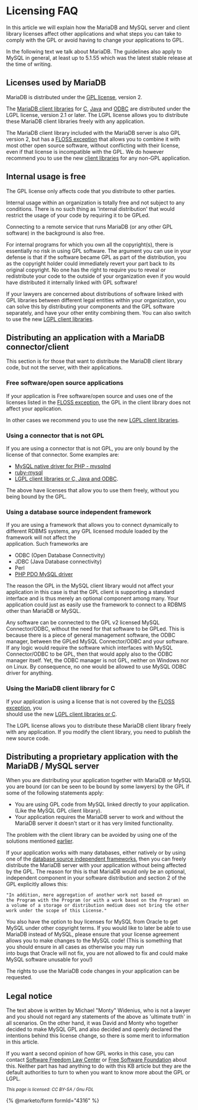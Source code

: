 # Licensing FAQ

In this article we will explain how the MariaDB and MySQL server and client library licenses affect other applications and what steps you can take to comply with the GPL or avoid having to change your applications to GPL.

In the following text we talk about MariaDB. The guidelines also apply to MySQL in general, at least up to 5.1.55 which was the latest stable release at the time of writing.

## Licenses used by MariaDB

MariaDB is distributed under the [GPL license](mariadb-licenses.md), version 2.

The [MariaDB client libraries](https://github.com/mariadb-corporation/docs-server/blob/test/clients-and-utilities/server-client-software/client-libraries/README.md) for [C](https://app.gitbook.com/s/CjGYMsT2MVP4nd3IyW2L/mariadb-connector-c), [Java](https://app.gitbook.com/s/CjGYMsT2MVP4nd3IyW2L/mariadb-connector-j) and [ODBC](https://app.gitbook.com/s/CjGYMsT2MVP4nd3IyW2L/mariadb-connector-odbc) are distributed under the LGPL license, version 2.1 or later. The LGPL license allows you to distribute these MariaDB client libraries freely with any application.

The MariaDB client library included with the MariaDB server is also GPL version 2, but has a [FLOSS exception](mariadb-licenses.md) that allows you to combine it with most other open source software, without conflicting with their license, even if that license is incompatible with the GPL. We do however recommend you to use the new [client libraries](https://github.com/mariadb-corporation/docs-server/blob/test/clients-and-utilities/server-client-software/client-libraries/README.md) for any non-GPL application.

## Internal usage is free

The GPL license only affects code that you distribute to other parties.

Internal usage within an organization is totally free and not subject to any conditions. There is no such thing as 'internal distribution' that would restrict the usage of your code by requiring it to be GPLed.

Connecting to a remote service that runs MariaDB (or any other GPL software) in the background is also free.

For internal programs for which you own all the copyright(s), there is essentially no risk in using GPL software. The argument you can use in your defense is that if the software became GPL as part of the distribution, you as the copyright holder could immediately revert your part back to its original copyright. No one has the right to require you to reveal or redistribute your code to the outside of your organization even if you would have distributed it internally linked with GPL software!

If your lawyers are concerned about distributions of software linked with GPL libraries between different legal entities within your organization, you can solve this by distributing your components and the GPL software separately, and have your other entity combining them. You can also switch to use the new [LGPL client libraries](https://github.com/mariadb-corporation/docs-server/blob/test/clients-and-utilities/server-client-software/client-libraries/README.md).

## Distributing an application with a MariaDB connector/client

This section is for those that want to distribute the MariaDB client library code, but not the server, with their applications.

### Free software/open source applications

If your application is Free software/open source and uses one of the licenses listed in the [FLOSS exception](mariadb-licenses.md), the GPL in the client library does not affect your application.

In other cases we recommend you to use the new [LGPL client libraries](https://github.com/mariadb-corporation/docs-server/blob/test/clients-and-utilities/server-client-software/client-libraries/README.md).

### Using a connector that is not GPL

If you are using a connector that is not GPL, you are only bound by the license of that connector. Some examples are:

* [MySQL native driver for PHP - mysqlnd](https://php.net/manual/en/book.mysqlnd.php)
* [ruby-mysql](https://raa.ruby-lang.org/project/ruby-mysql)
* [LGPL client libraries or C, Java and ODBC](https://github.com/mariadb-corporation/docs-server/blob/test/clients-and-utilities/server-client-software/client-libraries/README.md).

The above have licenses that allow you to use them freely, without you being bound by the GPL.

### Using a database source independent framework

If you are using a framework that allows you to connect dynamically to different RDBMS systems, any GPL licensed module loaded by the framework will not affect the\
application. Such frameworks are

* ODBC (Open Database Connectivity)
* JDBC (Java Database connectivity)
* Perl
* [PHP PDO MySQL driver](https://php.net/manual/en/ref.pdo-mysql.php)

The reason the GPL in the MySQL client library would not affect your application in this case is that the GPL client is supporting a standard interface and is thus merely an optional component among many. Your application could just as easily use the framework to connect to a RDBMS other than MariaDB or MySQL.

Any software can be connected to the GPL v2 licensed MySQL Connector/ODBC, without the need for that software to be GPLed. This is because there is a piece of general management software, the ODBC manager, between the GPLed MySQL Connector/ODBC and your software. If any logic would require the software which interfaces with MySQL Connector/ODBC to be GPL, then that would apply also to the ODBC manager itself. Yet, the ODBC manager is not GPL, neither on Windows nor on Linux. By consequence, no one would be allowed to use MySQL ODBC driver for anything.

### Using the MariaDB client library for C

If your application is using a license that is not covered by the [FLOSS exception](mariadb-licenses.md), you\
should use the new [LGPL client libraries or C](https://app.gitbook.com/s/CjGYMsT2MVP4nd3IyW2L/mariadb-connector-c).

The LGPL license allows you to distribute these MariaDB client library freely with any application. If you modify the client library, you need to publish the new source code.

## Distributing a proprietary application with the MariaDB / MySQL server

When you are distributing your application together with MariaDB or MySQL you are bound (or can be seen to be bound by some lawyers) by the GPL if some of the following statements apply:

* You are using GPL code from MySQL linked directly to your application. (Like the MySQL GPL client library).
* Your application requires the MariaDB server to work and without the MariaDB server it doesn't start or it has very limited functionality.

The problem with the client library can be avoided by using one of the solutions mentioned [earlier](licensing-faq.md#distributing-an-application-with-a-mariadb-connectorclient).

If your application works with many databases, either natively or by using one of the [database source independent frameworks](licensing-faq.md#using-a-database-source-independent-framework), then you can freely distribute the MariaDB server with your application without being affected by the GPL. The reason for this is that MariaDB would only be an optional, independent component in your software distribution and section 2 of the GPL explicitly allows this:

```
"In addition, mere aggregation of another work not based on
the Program with the Program (or with a work based on the Program) on
a volume of a storage or distribution medium does not bring the other
work under the scope of this License."
```

You also have the option to buy licenses for MySQL from Oracle to get MySQL under other copyright terms. If you would like to later be able to use MariaDB instead of MySQL, please ensure that your license agreement allows you to make changes to the MySQL code! (This is something that you should ensure in all cases as otherwise you may run\
into bugs that Oracle will not fix, you are not allowed to fix and could make MySQL software unusable for you!)

The rights to use the MariaDB code changes in your application can be requested.

## Legal notice

The text above is written by Michael "Monty" Widenius, who is not a lawyer and you should not regard any statements of the above as 'ultimate truth' in all scenarios. On the other hand, it was David and Monty who together decided to make MySQL GPL and also decided and openly declared the intentions behind this license change, so there is some merit to information in this article.

If you want a second opinion of how GPL works in this case, you can contact [Software Freedom Law Center](https://www.softwarefreedom.org) or [Free Software Foundation](https://www.fsf.org) about this. Neither part has had anything to do with this KB article but they are the default authorities to turn to when you want to know more about the GPL or LGPL.

<sub>_This page is licensed: CC BY-SA / Gnu FDL_</sub>

{% @marketo/form formId="4316" %}
